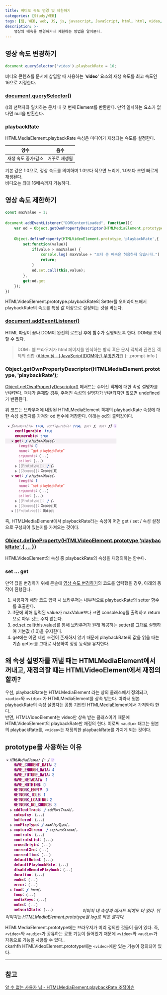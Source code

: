 ```yaml
---
title: 비디오 속도 변경 및 제한하기
categories: [Study,WEB]
tags: [웹, WEB, web, JS, js, javascript, JavaScript, html, html, video, playbackRate, Object, defineProperty]
description: >-
    영상의 배속을 변경하거나 제한하는 방법을 알아본다.
---
```


## 영상 속도 변경하기

```js
document.querySelector('video').playbackRate = 16;
```

비디오 콘텐츠를 문서에 삽입할 때 사용하는 '**video**' 요소의 재생 속도를 최고 속도인 16으로 지정한다.


### [document.querySelector()](https://developer.mozilla.org/ko/docs/Web/API/Document/querySelector)

()의 선택자와 일치하는 문서 내 첫 번째 Element를 반환한다. 만약 일치하는 요소가 없다면 null을 반환한다.


### [playbackRate](https://developer.mozilla.org/ko/docs/Web/API/HTMLMediaElement/playbackRate)

HTMLMediaElement.playbackRate 속성은 미디어가 재생되는 속도를 설정한다.<br/>

|        양수         |     음수      |
| :-----------------: | :-----------: |
| 재생 속도 증가/감소 | 거꾸로 재생됨 |

기본 값은 1.0으로, 정상 속도를 의미하며 1.0보다 작으면 느리게, 1.0보다 크면 빠르게 재생된다.<br/>
비디오는 최대 16배속까지 가능하다.


## 영상 속도 제한하기

```js
const maxValue = 1;

document.addEventListener("DOMContentLoaded", function(){
    var od = Object.getOwnPropertyDescriptor(HTMLMediaElement.prototype, 'playbackRate');

    Object.defineProperty(HTMLVideoElement.prototype,'playbackRate',{
        set:function(value){
            if(value > maxValue) {
                console.log( maxValue + "보다 큰 배속은 허용하지 않습니다.")
                return;
            }
            od.set.call(this,value);
        },
        get:od.get
    });
})
```

HTMLVideoElement.prototype.playbackRate의 Setter를 오버라이드해서 playbackRate의 속도를 특정 값 이상으로 설정되는 것을 막는다.


### [document.addEventListener()](https://www.javascripttutorial.net/javascript-dom/javascript-domcontentloaded/)

HTML 파싱이 끝나 DOM이 완전히 로드된 후에 함수가 실행되도록 한다. DOM을 조작할 수 있다.

> DOM : 웹 브라우저가 html 페이지를 인식하는 방식 혹은 문서 객체와 관련된 객체의 집합 ([Aldev 님 - [JavaScript]DOM이란 무엇인가?](https://m.blog.naver.com/magnking/220972680805))
{: .prompt-info }


### Object.getOwnPropertyDescriptor(HTMLMediaElement.prototype, 'playbackRate');

[Object.getOwnPropertyDescriptor()](https://developer.mozilla.org/ko/docs/Web/JavaScript/Reference/Global_Objects/Object/getOwnPropertyDescriptor) 메서드는 주어진 객체에 대한 속성 설명자를 반환한다. 객체가 존재할 경우, 주어진 속성의 설명자가 반환되지만 없으면 undefined가 반환된다. <br/>

위 코드는 브라우저에 내장된 HTMLMediaElement 객체의 playbackRate 속성에 대한 속성 설명자를 가져와 od 변수에 저장한다. 아래는 od의 출력값이다.<br/>

![od](/assets/img/post_img/blog_img/palybackrate_return.png)

즉, HTMLMediaElement에서 playbackRate라는 속성이 어떤 get / set / 속성 설정으로 구성되어 있는지를 가져오는 것이다.


### [Object.defineProperty(HTMLVideoElement.prototype,'playbackRate',{ ... })](https://developer.mozilla.org/ko/docs/Web/JavaScript/Reference/Global_Objects/Object/defineProperty)

HTMLVideoElement의 속성 중 playbackRate의 속성을 재정의하는 함수다.


### set ... get

만약 값을 변경하기 위해 콘솔에 [영상 속도 변경하기](#영상-속도-변경하기)의 코드를 입력했을 경우, 아래의 동작이 진행된다.

1. 사용자가 해당 코드 입력 시 브라우저는 내부적으로 playbackRate의 setter 함수를 호출한다.
2. if문에 의해 입력된 value가 maxValue보다 크면 console.log를 출력하고 return으로 아무 것도 주지 않는다.
3. od.set.call(this.value)를 통해 브라우저가 원래 제공하는 setter를 그대로 실행하여 기본값 (1.0)을 유지한다.
4. get에는 어떤 제한 조건이 존재하지 않기 때문에 playbackRate의 값을 읽을 때는 기존 getter를 그대로 사용하여 정상 동작을 유지한다.


## 왜 속성 설명자를 꺼낼 때는 HTMLMediaElement에서 꺼내고, 재정의할 때는 HTMLVideoElement에서 재정의할까?

우선, playbackRate는 HTMLMediaElement 라는 상의 클래스에서 정의되고, `<audio>`와 `<vidio>` 가 HTMLMediaElement를 상속 받는다. 따라서 원본 playbackRate의 속성 설명자는 공통 기반인 HTMLMediaElement에서 가져와야 한다.<br/>
반면, HTMLVideoElement는 video만 상속 받는 클래스이기 때문에 HTMLVideoElement의 playbackRate만 재정의 한다. 이로써 `<audio>` 태그는 원본의 playbackRate를, `<video>`는 재정의한 playbackRate를 가지게 되는 것이다.


## prototype을 사용하는 이유

![외에도 더 있음](/assets/img/post_img/blog_img/prototype.png)
_이미지 내 속성과 메서드 외에도 더 있다. 위 이미지는 HTMLMediaElement.prototype을 log로 찍은 결과다._

HTMLMediaElement.prototype에는 브라우저가 미리 정의한 것들이 들어 있다. 즉, `<video>`와 `<audio>`가 공유하는 공통 기능이 들어있기 때문에 `<video>`와 `<audio>`가 자동으로 기능을 사용할 수 있다..<br/>
ckarhfh HTMLVideoElement.prototype에는 `<video>`에만 있는 기능이 정의되어 있다.


---

## 참고

[알 수 없는 사용자 님 - HTMLMediaElement.playbackRate 조작이슈](https://programmingnote.tistory.com/82)